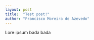 ```yaml
---
layout: post
title:  "Test post!"
author: "Francisco Moreira de Azevedo"
---
```


Lore ipsum bada bada
